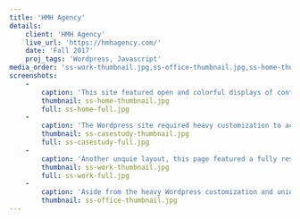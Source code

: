 ```yaml
---
title: 'HMH Agency'
details:
    client: 'HMH Agency'
    live_url: 'https://hmhagency.com/'
    date: 'Fall 2017'
    proj_tags: 'Wordpress, Javascript'
media_order: 'ss-work-thumbnail.jpg,ss-office-thumbnail.jpg,ss-home-thumbnail.jpg,ss-casestudy-thumbnail.jpg,Screenshot-2018-3-20 HMH Agency Full Service Creative Agency.jpg'
screenshots:
    -
        caption: 'This site featured open and colorful displays of content to showcase the agency''s creative work.'
        thumbnail: ss-home-thumbnail.jpg
        full: ss-home-full.jpg
    -
        caption: 'The Wordpress site required heavy customization to accommodate all of the unique presentations, communicating the agency''s diverse talents. I created the ability to manage all of the custom work by leveraging [Advanced Custom Fields](https://www.advancedcustomfields.com/).'
        thumbnail: ss-casestudy-thumbnail.jpg
        full: ss-casestudy-full.jpg
    -
        caption: 'Another unquie layout, this page featured a fully responsive masonry type layout, effectively handling image blocks of varying widths and heights. Each cell triggered a custom modal window that loaded additional content dynamically'
        thumbnail: ss-work-thumbnail.jpg
        full: ss-work-full.jpg
    -
        caption: 'Aside from the heavy Wordpress customization and unique interactive elements, my favorite part of this project was the chance to master [CSS Flexbox](https://css-tricks.com/snippets/css/a-guide-to-flexbox/) understanding!'
        thumbnail: ss-office-thumbnail.jpg
---
```


